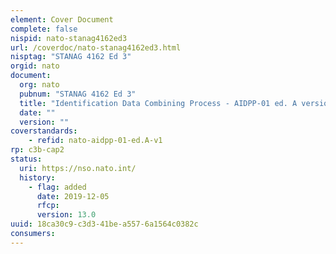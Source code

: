 ```yaml
---
element: Cover Document
complete: false
nispid: nato-stanag4162ed3
url: /coverdoc/nato-stanag4162ed3.html
nisptag: "STANAG 4162 Ed 3"
orgid: nato
document:
  org: nato
  pubnum: "STANAG 4162 Ed 3"
  title: "Identification Data Combining Process - AIDPP-01 ed. A version 1"
  date: ""
  version: ""
coverstandards:
    - refid: nato-aidpp-01-ed.A-v1
rp: c3b-cap2
status:
  uri: https://nso.nato.int/
  history: 
    - flag: added
      date: 2019-12-05
      rfcp: 
      version: 13.0
uuid: 18ca30c9-c3d3-41be-a557-6a1564c0382c
consumers:
---
```


